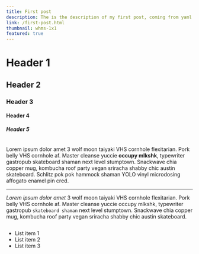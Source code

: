 ```yaml
---
title: First post
description: The is the description of my first post, coming from yaml!
link: /first-post.html
thumbnail: whms-1x1
featured: true
---
```

# Header 1
## Header 2
### Header 3
#### Header 4
##### Header 5

<figure class='image is-128x128 is-pulled-right'>
  <img class='post-image' data-src='pineapple.png' />
</figure>

Lorem ipsum dolor amet 3 wolf moon taiyaki VHS cornhole flexitarian. Pork belly VHS cornhole af. Master cleanse yuccie **occupy mlkshk**, typewriter gastropub skateboard shaman next level stumptown. Snackwave chia copper mug, kombucha roof party vegan sriracha shabby chic austin skateboard. Schlitz pok pok hammock shaman YOLO vinyl microdosing affogato enamel pin cred.

<hr>

*Lorem ipsum dolor amet* 3 wolf moon taiyaki VHS cornhole flexitarian. Pork belly VHS cornhole af. Master cleanse yuccie occupy mlkshk, typewriter gastropub `skateboard shaman` next level stumptown. Snackwave chia copper mug, kombucha roof party vegan sriracha shabby chic austin skateboard.

<figure class='image is-3by1'>
  <img class='post-image' data-src='markdown inline image.png'/>
</figure>

- List item 1
- List item 2
- List item 3
